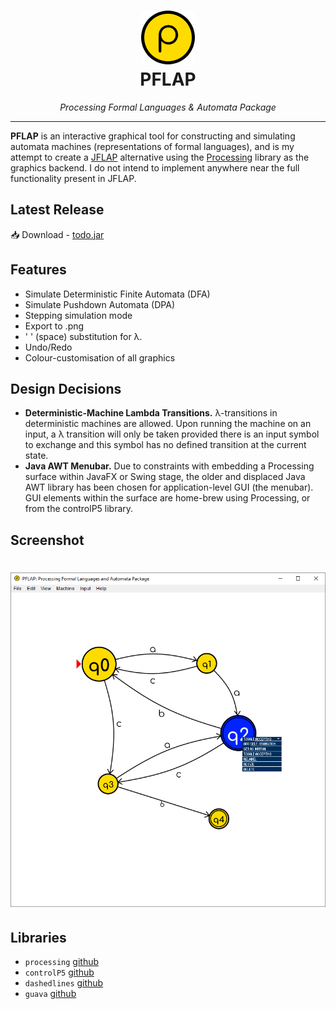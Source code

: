 <h1 align="center">
  <a href="https://github.com/micycle1/PFLAP">
  <img src="src/data/icon.png" alt="PFLAP"/></a><br>
PFLAP
</h1>

<p align="center"><em>Processing Formal Languages & Automata Package</em></p>

---

**PFLAP** is an interactive graphical tool for constructing and simulating automata machines (representations of formal languages), and is my attempt to create a [JFLAP](http://www.jflap.org/) alternative using the [Processing](https://processing.org/) library as the graphics backend. I do not intend to implement anywhere near the full functionality present in JFLAP.

## Latest Release

:inbox_tray: Download - [todo.jar](https://github.com/micycle1/PFLAP/releases/_.jar)

## Features
* Simulate Deterministic Finite Automata (DFA)
* Simulate Pushdown Automata (DPA)
* Stepping simulation mode
* Export to .png
* ' ' (space) substitution for λ.
* Undo/Redo
* Colour-customisation of all graphics

## Design Decisions
* **Deterministic-Machine Lambda Transitions.** λ-transitions in deterministic machines are allowed. Upon running the machine on an input, a λ transition will only be taken provided there is an input symbol to exchange and this symbol has no defined transition at the current state.
* **Java AWT Menubar.** Due to constraints with embedding a Processing surface within JavaFX or Swing stage, the older and displaced Java AWT library has been chosen for application-level GUI (the menubar). GUI elements within the surface are home-brew using Processing, or from the controlP5 library.

## Screenshot
<h1 align="center">
<img src="/assets/screen.PNG"/>
</h1>

## Libraries
- `processing` [github](https://github.com/processing/processing)
- `controlP5` [github](https://github.com/sojamo/controlp5)
- `dashedlines` [github](https://github.com/garciadelcastillo/-dashed-lines-for-processing-)
- `guava` [github](https://github.com/google/guava)
